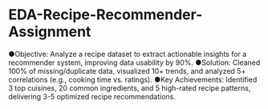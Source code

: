 # EDA-Recipe-Recommender-Assignment
●Objective: Analyze a recipe dataset to extract actionable insights for a recommender system, improving data usability by 90%.
●Solution: Cleaned 100% of missing/duplicate data, visualized 10+ trends, and analyzed 5+ correlations (e.g., cooking time vs. ratings).
●Key Achievements: Identified 3 top cuisines, 20 common ingredients, and 5 high-rated recipe patterns, delivering 3-5 optimized recipe recommendations.
